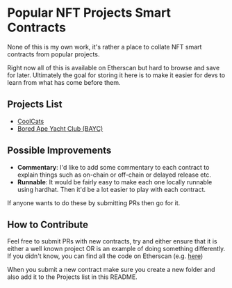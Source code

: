 # Popular NFT Projects Smart Contracts
None of this is my own work, it's rather a place to collate NFT smart contracts from popular projects.

Right now all of this is available on Etherscan but hard to browse and save for later. Ultimately the goal for storing it here is to make it easier for devs to learn from what has come before them.

## Projects List
- [CoolCats](https://www.coolcatsnft.com/)
- [Bored Ape Yacht Club (BAYC)](https://boredapeyachtclub.com/)

## Possible Improvements
- **Commentary**: I'd like to add some commentary to each contract to explain things such as on-chain or off-chain or delayed release etc. 
- **Runnable**: It would be fairly easy to make each one locally runnable using hardhat. Then it'd be a lot easier to play with each contract.

If anyone wants to do these by submitting PRs then go for it.

## How to Contribute
Feel free to submit PRs with new contracts, try and either ensure that it is either a well known project OR is an example of doing something differently. If you didn't know, you can find all the code on Etherscan (e.g. [here](https://etherscan.io/contractsVerified))

When you submit a new contract make sure you create a new folder and also add it to the Projects list in this README.
